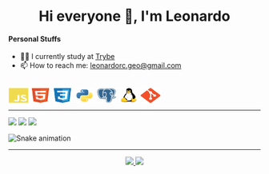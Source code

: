 <h1 align = "center"> Hi everyone 👋, I'm Leonardo </h1>

<h4> Personal Stuffs </h4>

- 🧑‍💻 I currently study at [Trybe](https://www.betrybe.com/)
- 📫 How to reach me: leonardorc.geo@gmail.com

  
<div style="display: inline_block"><br>
  <img align="center" alt="Leo-Js" height="30" width="40" src="https://raw.githubusercontent.com/devicons/devicon/master/icons/javascript/javascript-plain.svg">
  <img align="center" alt="Leo-HTML" height="30" width="40" src="https://raw.githubusercontent.com/devicons/devicon/master/icons/html5/html5-original.svg">
  <img align="center" alt="Leo-CSS" height="30" width="40" src="https://raw.githubusercontent.com/devicons/devicon/master/icons/css3/css3-original.svg">
  <img align="center" alt="Leo-Python" height="30" width="40" src="https://raw.githubusercontent.com/devicons/devicon/master/icons/python/python-original.svg">
  <img align="center" alt="Leo-Post" width="40" height="30"src="https://raw.githubusercontent.com/devicons/devicon/master/icons/postgresql/postgresql-plain.svg">
  <img align="center" alt="Leo-Linux" width="40" height="30" src="https://raw.githubusercontent.com/devicons/devicon/master/icons/linux/linux-original.svg">
  <img align="center" alt="Leo-git" width="40" height="30" src="https://raw.githubusercontent.com/devicons/devicon/master/icons/git/git-original.svg">
</div>

<hr>

<div> 
 
  <a href="https://instagram.com/leonardolg_" target="_blank"><img src="https://img.shields.io/badge/-Instagram-%23E4405F?style=for-the-badge&logo=instagram&logoColor=white"></a>
  <a href = "mailto:leonardorc.geo@gmail.com"><img src="https://img.shields.io/badge/-Gmail-%23333?style=for-the-badge&logo=gmail&logoColor=white"></a>
  <a href="https://www.linkedin.com/in/leonardo-gs" target="_blank"><img src="https://img.shields.io/badge/-LinkedIn-%230077B5?style=for-the-badge&logo=linkedin&logoColor=white"></a> 
 
  ![Snake animation](https://github.com/leosilvalg/leosilvalg/blob/output/github-contribution-grid-snake.svg)
 
</div>


<hr>

<div align="center">
  <a href="https://github.com/leosilvalg">
    <img height="150em" src="https://github-readme-stats.vercel.app/api?username=leosilvalg&show_icons=true&theme=dracula&include_all_commits=true&count_private=true"/>
  <img height="150em" src="https://github-readme-stats.vercel.app/api/top-langs/?username=leosilvalg&layout=compact&langs_count=7&theme=dracula"/>
</div>
